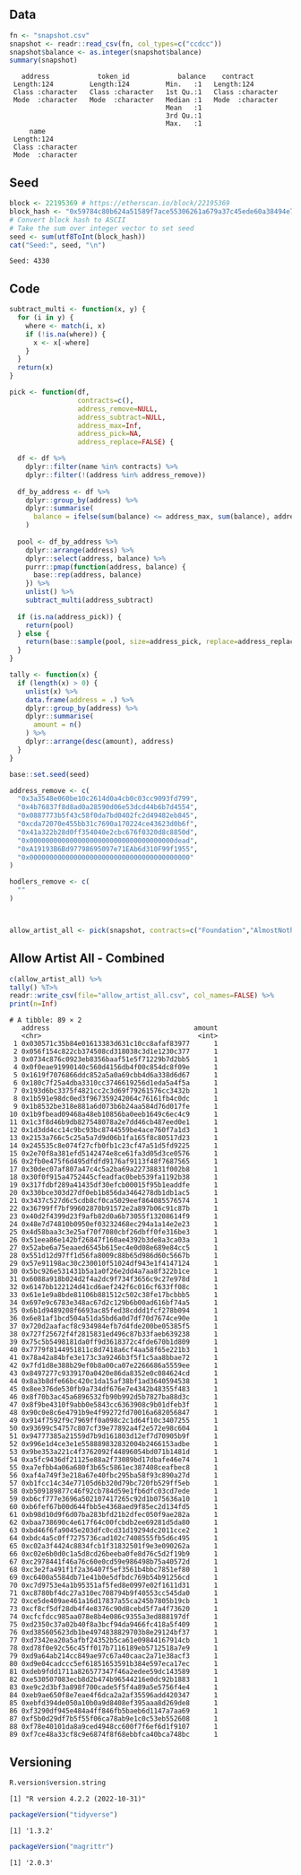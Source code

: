
<!-- README.md is generated from README.Rmd. Please edit that file -->

## Data

``` r
fn <- "snapshot.csv"
snapshot <- readr::read_csv(fn, col_types=c("ccdcc"))
snapshot$balance <- as.integer(snapshot$balance)
summary(snapshot)
```

       address            token_id            balance    contract        
     Length:124         Length:124         Min.   :1   Length:124        
     Class :character   Class :character   1st Qu.:1   Class :character  
     Mode  :character   Mode  :character   Median :1   Mode  :character  
                                           Mean   :1                     
                                           3rd Qu.:1                     
                                           Max.   :1                     
         name          
     Length:124        
     Class :character  
     Mode  :character  
                       
                       
                       

## Seed

``` r
block <- 22195369 # https://etherscan.io/block/22195369
block_hash <- "0x59784c80b624a51589f7ace55306261a679a37c45ede60a38494e731427b53a2"
# Convert block hash to ASCII
# Take the sum over integer vector to set seed
seed <- sum(utf8ToInt(block_hash))
cat("Seed:", seed, "\n")
```

    Seed: 4330 

## Code

``` r
subtract_multi <- function(x, y) {
  for (i in y) {
    where <- match(i, x)
    if (!is.na(where)) {
      x <- x[-where]
    }
  }
  return(x)
}

pick <- function(df,
                 contracts=c(),
                 address_remove=NULL,
                 address_subtract=NULL,
                 address_max=Inf,
                 address_pick=NA,
                 address_replace=FALSE) {

  df <- df %>%
    dplyr::filter(name %in% contracts) %>%
    dplyr::filter(!(address %in% address_remove))
  
  df_by_address <- df %>%
    dplyr::group_by(address) %>%
    dplyr::summarise(
      balance = ifelse(sum(balance) <= address_max, sum(balance), address_max)
    )
  
  pool <- df_by_address %>%
    dplyr::arrange(address) %>%
    dplyr::select(address, balance) %>%
    purrr::pmap(function(address, balance) {
      base::rep(address, balance)
    }) %>%
    unlist() %>%
    subtract_multi(address_subtract)
  
  if (is.na(address_pick)) {
    return(pool)
  } else {
    return(base::sample(pool, size=address_pick, replace=address_replace))
  }
}

tally <- function(x) {
  if (length(x) > 0) {
    unlist(x) %>%
    data.frame(address = .) %>%
    dplyr::group_by(address) %>%
    dplyr::summarise(
      amount = n()
    ) %>%
    dplyr::arrange(desc(amount), address)
  }
}
```

``` r
base::set.seed(seed)

address_remove <- c(
  "0x3a3548e060be10c2614d0a4cb0c03cc9093fd799",
  "0x4b76837f8d8ad0a28590d06e53dcd44b6b7d4554",
  "0x0887773b5f43c58f0da7bd0402fc2d49482eb845",
  "0xcda72070e455bb31c7690a170224ce43623d0b6f",
  "0x41a322b28d0ff354040e2cbc676f0320d8c8850d",
  "0x000000000000000000000000000000000000dead",
  "0xA19193B6Bd97798695097e71EAb6d310F99f1955",
  "0x0000000000000000000000000000000000000000"
)

hodlers_remove <- c(
  ""
)



allow_artist_all <- pick(snapshot, contracts=c("Foundation","AlmostNothing","LostinWhite","TenGhostsandaChurch","Waterworld","XoseCasalCollection"), address_remove=address_remove,address_max=1)
```

## Allow Artist All - Combined

``` r
c(allow_artist_all) %>%
tally() %T>%
readr::write_csv(file="allow_artist_all.csv", col_names=FALSE) %>%
print(n=Inf)
```

    # A tibble: 89 × 2
       address                                    amount
       <chr>                                       <int>
     1 0x030571c35b84e01613383d631c10cc8afaf83977      1
     2 0x056f154c822cb374508cd318038c3d1e1230c377      1
     3 0x0734c876c0923eb8356baaf51e5f71229b7d2bb5      1
     4 0x0f0eae91990140c560d4156db4f00c854dc8f09e      1
     5 0x1619f7076866ddc852a5a0a69cbb4d6a338d6d67      1
     6 0x180c7f25a4dba3310cc3746619256d1eda5a4f5a      1
     7 0x193d6bc3375f4821cc2c3d69f79261576cc3432b      1
     8 0x1b591e98dc0ed3f967359242064c76161fb4c0dc      1
     9 0x1b8532be318e881a6d073b6b24aa584d76d017fe      1
    10 0x1b9fbead09468a48eb10856ba0eeb1649c6ec4c9      1
    11 0x1c3f8d46b9db827548078a2e7dd46cb487eed0e1      1
    12 0x1d3dd4cc14c9bc93bc8744559be4ace760f7a1d3      1
    13 0x2153a766c5c25a5a7d9d06b1fa165f8c80517d23      1
    14 0x245535c8e074f27cfb0fb1c23cf47a51d5fd9225      1
    15 0x2e70f8a381efd5142474e8ce61fa3d05d3ce0576      1
    16 0x2fb0e475f6d495dfdfd9176af9113f48f7687565      1
    17 0x30dec07af807a47c4c5a2ba69a22738831f002b8      1
    18 0x30f0f915a4752445cfeadfac0beb539fa1192b38      1
    19 0x317fdbf289a41435df30efcb00015f95b1eaddfe      1
    20 0x330bce303d27df0eb1b856da3464278db1db1ac5      1
    21 0x3437c527d6c5cdb8cf0ca5029eef864085576574      1
    22 0x36799ff7bf99602870b91572e2a897b06c91c87b      1
    23 0x40d2f4399d23f9afb82d0a6b73055f13208614f9      1
    24 0x48e7d74810b0950ef03232468ec294a1a14e2e23      1
    25 0x4d58baa3c3e25af70f7080cbf26dbff0fe316be3      1
    26 0x51eea86e142bf26847f160ae4392b3de8a3ca03a      1
    27 0x52abe6a75eaaed6545b615ec4e0d08e689e84cc5      1
    28 0x551d12d97ff1d56fa8009c88b65d986d60c5667b      1
    29 0x57e91198ac30c230010f51024df943e1f4147124      1
    30 0x5bc926e531431b5a1a0f26e2dd4a7aa8f322b1ce      1
    31 0x6088a918b024d2f4a2dc9f734f3656c9c27e978d      1
    32 0x6147bb122124d41cd6aef242f6c016cf633ff08c      1
    33 0x61e1e9a8bde81106b881512c502c38fe17bcbbb5      1
    34 0x697e9c6783e348ac67d2c129b6b00ad616bf74a5      1
    35 0x6b1d9489208f6693ac85fed38cddd1fcf278b094      1
    36 0x6e81af1bcd504a51da5bd6a0d7df70d7674ce90e      1
    37 0x720d2aafacf8c934984efb7d4fde200be05385f5      1
    38 0x727f25672f4f2815831ed496c87b33faeb639238      1
    39 0x75c5b5498181da0ff9d3618372c4fde670b1d809      1
    40 0x7779f8144951811c8d7418a6cf4aa58f65e221b3      1
    41 0x78a42a84bfe3e173c3a9246b3f5f1c5aa8bbae72      1
    42 0x7fd1d8e388b29ef0b8a00ca07e2266686a5559ee      1
    43 0x8497277c9339170a0420e86da8352e0c084624cd      1
    44 0x8a3b8dfe66bc420c1da15af38bf1ad3640594538      1
    45 0x8ee376de530fb9a734df676e7e4342b48355f483      1
    46 0x8f70b3ac45a6896532fb90b992d5b7827ba88d3c      1
    47 0x8f9be4310f9abb0e5843cc6363908c9b01dfeb3f      1
    48 0x90c0e8c6e4791b9e4f99272fd70016a682056847      1
    49 0x914f7592f9c7969ff0a098c2c1d64f10c3407255      1
    50 0x93699c54757c807cf39e77892a4f2e572e98c604      1
    51 0x94777385a21559d7b9d161803d12ef7d70905b9f      1
    52 0x996e1d4ce3e1e558889832832004b2466153adbe      1
    53 0x9be353a221c4f3762092f44896054bd071b1481d      1
    54 0xa5fc9436df21125e88a2f73089bd17dbafe46e74      1
    55 0xa7efbb4a06a680f3b65c5861ec387408ceafbec8      1
    56 0xaf4a749f3e218a67e40fbc295ba58f93c890a27d      1
    57 0xb1fcc14c34e77105d6b320d79bc720fb529ff5eb      1
    58 0xb509189877c46f92cb784d59e1fb6dfc03cd7ede      1
    59 0xb6cf777e3696a502107417265c92d1b075636a10      1
    60 0xb6fef67b00d644fbb5e4368aed9f85ec2d134fd5      1
    61 0xb98d10d9f6d07ba283bfd21b2dfec050f9ae282a      1
    62 0xbaa738690c4e617f64c00fcbdb2ee69281d5da80      1
    63 0xbd46f6fa9045e203dfc0cd31d19294dc2011cce2      1
    64 0xbdc4a5c0ff7275736cad102c7408555fb5d6c495      1
    65 0xc02a3f4424c8834fcb1f31832501f9e3e090262a      1
    66 0xc02e6b0d0c1a5d8cd26beeba0fe8d76c5d2f19b9      1
    67 0xc2978441f46a76c60e0cd59e986498b75a40572d      1
    68 0xc3e2fa491f1f2a36407f5ef3561b4bbc7851ef80      1
    69 0xc6400a5584db71e41b0e5dfbdc769b54b91256cd      1
    70 0xc7d9753e4a1b95351af5fed8e0997e02f1611d31      1
    71 0xc8780bf4dc27a310ec708794b9f40553cc545da0      1
    72 0xce5de409ae461a16d17837a55ca245b7805b19cb      1
    73 0xcf8cf5df28db4f4e8376c90d8cebd5f7a4f73620      1
    74 0xcfcfdcc985aa078e8b4e086c9355a3ed888197df      1
    75 0xd2350c37a02b40f8a3bcf94da9466fc418a5f409      1
    76 0xd385605623db1be4974838829703b8e29124bf37      1
    77 0xd7342ea20a5afbf24352b5ca61e09844167914cb      1
    78 0xd78f0e92c56c45ff017b7116189eb5712518a7e9      1
    79 0xd9a64ab214cc849ae97c67a40caac2a71e38acf3      1
    80 0xd9e04cadccc5ef61851653591b384e597eca17ec      1
    81 0xdeb9fdd1711a826577347f46a2edee59dc143589      1
    82 0xe530507083ecb8d2b474b96544216e0dc92b1883      1
    83 0xe9c2d3bf3a898f700cade5f5f4a89a5e5756f4e4      1
    84 0xeb9ae650f8e7eae4f6dca2a2af35596add420347      1
    85 0xebfd394de050a10b0a9d8408ef395aaa8d269de8      1
    86 0xf3290df945e484a4ff846fb5baeb6d1147a7aa69      1
    87 0xf5b0d29df7b5f55f06ca78ab9e1c0c53eb552608      1
    88 0xf78e40101da8a9ced4948cc600f7f6ef6d1f9107      1
    89 0xf7ce48a33cf8c9e6874f8f68ebbfca40bca748bc      1

## Versioning

``` r
R.version$version.string
```

    [1] "R version 4.2.2 (2022-10-31)"

``` r
packageVersion("tidyverse")
```

    [1] '1.3.2'

``` r
packageVersion("magrittr")
```

    [1] '2.0.3'
